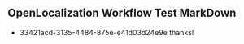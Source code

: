 ## OpenLocalization Workflow Test MarkDown
* 33421acd-3135-4484-875e-e41d03d24e9e thanks!

<!--HONumber=Aug16_HO1-->


